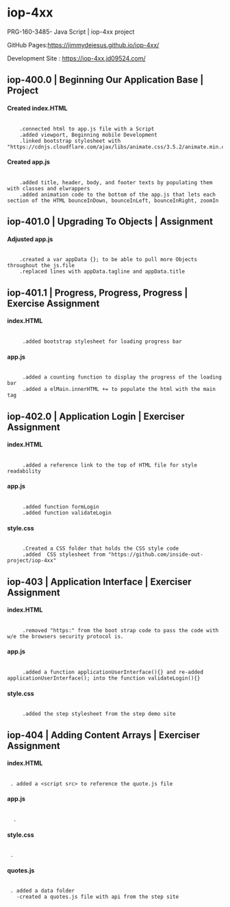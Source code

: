 # iop-4xx

PRG-160-3485- Java Script | iop-4xx project

GitHub Pages:https://jimmydejesus.github.io/iop-4xx/

Development Site : https://iop-4xx.jd09524.com/

## **iop-400.0 | Beginning Our Application Base | Project**

#### Created index.HTML
~~~~~~~~~~~~~~~~~~~~~~~~~~~~~~~~~~~~~~~~~~~~~~~~~~~~~~~~~~~~~~~~~~~~~~~~~~~~~~~

    .connected html to app.js file with a Script
    .added viewport, Beginning mobile Development
    .linked bootstrap stylesheet with "https://cdnjs.cloudflare.com/ajax/libs/animate.css/3.5.2/animate.min.css"

~~~~~~~~~~~~~~~~~~~~~~~~~~~~~~~~~~~~~~~~~~~~~~~~~~~~~~~~~~~~~~~~~~~~~~~~~~~~~~~
#### Created app.js
~~~~~~~~~~~~~~~~~~~~~~~~~~~~~~~~~~~~~~~~~~~~~~~~~~~~~~~~~~~~~~~~~~~~~~~~~~~~~~~

    .added title, header, body, and footer texts by populating them with classes and elwrappers
    .added animation code to the bottom of the app.js that lets each section of the HTML bounceInDown, bounceInLeft, bounceInRight, zoomIn

~~~~~~~~~~~~~~~~~~~~~~~~~~~~~~~~~~~~~~~~~~~~~~~~~~~~~~~~~~~~~~~~~~~~~~~~~~~~~~~
## **iop-401.0 | Upgrading To Objects | Assignment**
#### Adjusted app.js
~~~~~~~~~~~~~~~~~~~~~~~~~~~~~~~~~~~~~~~~~~~~~~~~~~~~~~~~~~~~~~~~~~~~~~~~~~~~~~~

    .created a var appData {}; to be able to pull more Objects throughout the js.file
    .replaced lines with appData.tagline and appData.title

~~~~~~~~~~~~~~~~~~~~~~~~~~~~~~~~~~~~~~~~~~~~~~~~~~~~~~~~~~~~~~~~~~~~~~~~~~~~~~~

## **iop-401.1  | Progress, Progress, Progress | Exercise Assignment**

#### index.HTML
~~~~~~~~~~~~~~~~~~~~~~~~~~~~~~~~~~~~~~~~~~~~~~~~~~~~~~~~~~~~~~~~~~~~~~~~~~~~~~~

     .added bootstrap stylesheet for loading progress bar

~~~~~~~~~~~~~~~~~~~~~~~~~~~~~~~~~~~~~~~~~~~~~~~~~~~~~~~~~~~~~~~~~~~~~~~~~~~~~~~
#### app.js
~~~~~~~~~~~~~~~~~~~~~~~~~~~~~~~~~~~~~~~~~~~~~~~~~~~~~~~~~~~~~~~~~~~~~~~~~~~~~~~

     .added a counting function to display the progress of the loading bar
     .added a elMain.innerHTML += to populate the html with the main tag

~~~~~~~~~~~~~~~~~~~~~~~~~~~~~~~~~~~~~~~~~~~~~~~~~~~~~~~~~~~~~~~~~~~~~~~~~~~~~~~


## **iop-402.0 | Application Login | Exerciser Assignment**

#### index.HTML
~~~~~~~~~~~~~~~~~~~~~~~~~~~~~~~~~~~~~~~~~~~~~~~~~~~~~~~~~~~~~~~~~~~~~~~~~~~~~~~

     .added a reference link to the top of HTML file for style readability

~~~~~~~~~~~~~~~~~~~~~~~~~~~~~~~~~~~~~~~~~~~~~~~~~~~~~~~~~~~~~~~~~~~~~~~~~~~~~~~
#### app.js
~~~~~~~~~~~~~~~~~~~~~~~~~~~~~~~~~~~~~~~~~~~~~~~~~~~~~~~~~~~~~~~~~~~~~~~~~~~~~~~

     .added function formLogin
     .added function validateLogin
~~~~~~~~~~~~~~~~~~~~~~~~~~~~~~~~~~~~~~~~~~~~~~~~~~~~~~~~~~~~~~~~~~~~~~~~~~~~~~~
#### style.css
~~~~~~~~~~~~~~~~~~~~~~~~~~~~~~~~~~~~~~~~~~~~~~~~~~~~~~~~~~~~~~~~~~~~~~~~~~~~~~~

     .Created a CSS folder that holds the CSS style code
     .added  CSS stylesheet from "https://github.com/inside-out-project/iop-4xx"
~~~~~~~~~~~~~~~~~~~~~~~~~~~~~~~~~~~~~~~~~~~~~~~~~~~~~~~~~~~~~~~~~~~~~~~~~~~~~~~

## **iop-403 | Application Interface | Exerciser Assignment**

#### index.HTML
~~~~~~~~~~~~~~~~~~~~~~~~~~~~~~~~~~~~~~~~~~~~~~~~~~~~~~~~~~~~~~~~~~~~~~~~~~~~~~~

     .removed "https:" from the boot strap code to pass the code with w/e the browsers security protocol is.

~~~~~~~~~~~~~~~~~~~~~~~~~~~~~~~~~~~~~~~~~~~~~~~~~~~~~~~~~~~~~~~~~~~~~~~~~~~~~~~
#### app.js
~~~~~~~~~~~~~~~~~~~~~~~~~~~~~~~~~~~~~~~~~~~~~~~~~~~~~~~~~~~~~~~~~~~~~~~~~~~~~~~

     .added a function applicationUserInterface(){} and re-added applicationUserInterface(); into the function validateLogin(){}

~~~~~~~~~~~~~~~~~~~~~~~~~~~~~~~~~~~~~~~~~~~~~~~~~~~~~~~~~~~~~~~~~~~~~~~~~~~~~~~
#### style.css
~~~~~~~~~~~~~~~~~~~~~~~~~~~~~~~~~~~~~~~~~~~~~~~~~~~~~~~~~~~~~~~~~~~~~~~~~~~~~~~

     .added the step stylesheet from the step demo site
~~~~~~~~~~~~~~~~~~~~~~~~~~~~~~~~~~~~~~~~~~~~~~~~~~~~~~~~~~~~~~~~~~~~~~~~~~~~~~~

## **iop-404 | Adding Content Arrays | Exerciser Assignment**

#### index.HTML
 ~~~~~~~~~~~~~~~~~~~~~~~~~~~~~~~~~~~~~~~~~~~~~~~~~~~~~~~~~~~~~~~~~~~~~~~~~~~~~~~

  . added a <script src> to reference the quote.js file

  ~~~~~~~~~~~~~~~~~~~~~~~~~~~~~~~~~~~~~~~~~~~~~~~~~~~~~~~~~~~~~~~~~~~~~~~~~~~~~~~
#### app.js
~~~~~~~~~~~~~~~~~~~~~~~~~~~~~~~~~~~~~~~~~~~~~~~~~~~~~~~~~~~~~~~~~~~~~~~~~~~~~~~

  .

~~~~~~~~~~~~~~~~~~~~~~~~~~~~~~~~~~~~~~~~~~~~~~~~~~~~~~~~~~~~~~~~~~~~~~~~~~~~~~~
#### style.css
 ~~~~~~~~~~~~~~~~~~~~~~~~~~~~~~~~~~~~~~~~~~~~~~~~~~~~~~~~~~~~~~~~~~~~~~~~~~~~~~~

  .

~~~~~~~~~~~~~~~~~~~~~~~~~~~~~~~~~~~~~~~~~~~~~~~~~~~~~~~~~~~~~~~~~~~~~~~~~~~~~~~

#### quotes.js
 ~~~~~~~~~~~~~~~~~~~~~~~~~~~~~~~~~~~~~~~~~~~~~~~~~~~~~~~~~~~~~~~~~~~~~~~~~~~~~~~

  . added a data folder
    -created a quotes.js file with api from the step site

~~~~~~~~~~~~~~~~~~~~~~~~~~~~~~~~~~~~~~~~~~~~~~~~~~~~~~~~~~~~~~~~~~~~~~~~~~~~~~~
